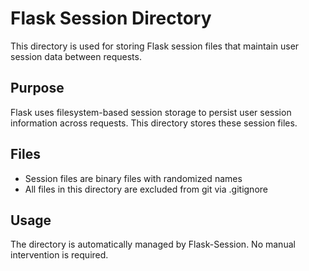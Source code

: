 # Flask Session Directory

This directory is used for storing Flask session files that maintain user session data between requests.

## Purpose

Flask uses filesystem-based session storage to persist user session information across requests. This directory stores these session files.

## Files

- Session files are binary files with randomized names
- All files in this directory are excluded from git via .gitignore

## Usage

The directory is automatically managed by Flask-Session. No manual intervention is required. 